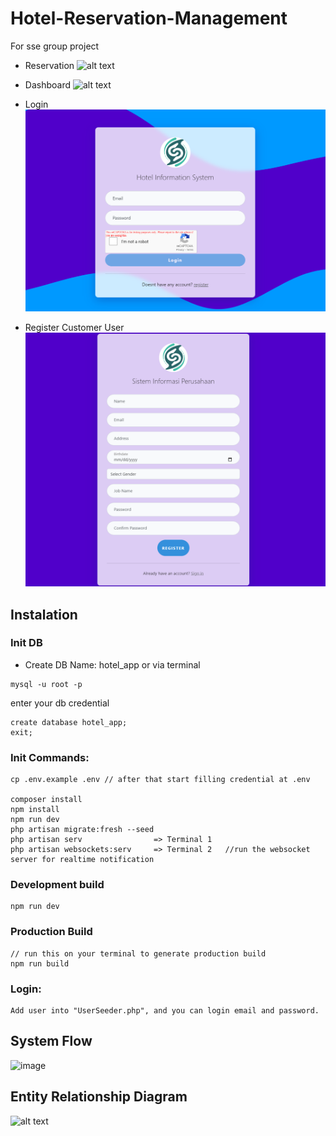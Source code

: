 # Hotel-Reservation-Management
For sse group project
- Reservation
![alt text](https://github.com/WailanTirajoh/laravel_hotel/blob/main/example-b.png?raw=true)

- Dashboard
![alt text](https://github.com/WailanTirajoh/laravel_hotel/blob/main/example.png?raw=true)

- Login
![alt text](image.png)

- Register Customer User
![alt text](image-1.png)

## Instalation 

### Init DB
- Create DB Name: hotel_app
or via terminal
```
mysql -u root -p
```
enter your db credential
```
create database hotel_app;
exit;
```
### Init Commands:
```
cp .env.example .env // after that start filling credential at .env

composer install
npm install 
npm run dev
php artisan migrate:fresh --seed
php artisan serv                => Terminal 1
php artisan websockets:serv     => Terminal 2   //run the websocket server for realtime notification
```

### Development build
```
npm run dev
```

### Production Build
```
// run this on your terminal to generate production build
npm run build
```

### Login:
    Add user into "UserSeeder.php", and you can login email and password.

## System Flow
![image](https://github.com/aobachino/Hotel-Reservation-Management/assets/45359669/810323de-a248-45b9-a742-0cb8be082189)



## Entity Relationship Diagram
![alt text](https://github.com/WailanTirajoh/laravel_hotel/blob/main/erd.PNG?raw=true)
